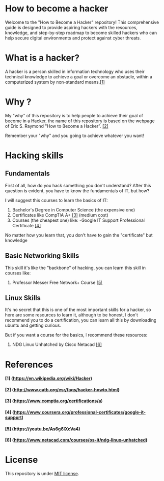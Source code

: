 # How to become a hacker
Welcome to the "How to Become a Hacker" repository! This comprehensive guide is designed to provide aspiring hackers with the resources, knowledge, and step-by-step roadmap to become skilled hackers who can help secure digital environments and protect against cyber threats.

# What is a hacker?
A hacker is a person skilled in information technology who uses their technical knowledge to achieve a goal or overcome an obstacle, within a computerized system by non-standard means.[[1]](#1-httpsenwikipediaorgwikihacker)

# Why ?
My "why" of this repository is to help people to achieve their goal of become in a Hacker, the name of this repository is based on the webpage of Eric S. Raymond "How to Become a Hacker". [[2]](#2-httpwwwcatborgesrfaqshacker-howtohtml)

Remember your "why" and you going to achieve whatever you want!

# Hacking skills

## Fundamentals
First of all, how do you hack something you don't understand? After this question is evident, you have to know the fundamentals of IT, but how?

I will suggest this courses to learn the basics of IT:
1. Bachelor's Degree in Computer Science (the expensive one)
2. Certificates like CompTIA A+ [[3]](#3-httpswwwcomptiaorgcertificationsa) (medium cost)
3. Courses (the cheapest one) like:
-Google IT Support Professional Certificate [[4]](#4-httpswwwcourseraorgprofessional-certificatesgoogle-it-support)

No matter how you learn that, you don't have to gain the "certificate" but knowledge

## Basic Networking Skills
This skill it's like the "backbone" of hacking, you can learn this skill in courses like:
1. Professor Messer Free Network+ Course [[5]](#5-httpsyoutubeas6g6ixcva4)

## Linux Skills

It's no secret that this is one of the most important skills for a hacker, so here are some resources to learn it, although to be honest, I don't recommend you to do a certification, you can learn all this by downloading ubuntu and getting curious.

But if you want a course for the basics, I recommend these resources:

1. NDG Linux Unhatched by Cisco Netacad [[6]](#6-httpswwwnetacadcomcoursesos-itndg-linux-unhatched)


# References 
#### [1] (https://en.wikipedia.org/wiki/Hacker)
#### [2] (http://www.catb.org/esr/faqs/hacker-howto.html)
#### [3] (https://www.comptia.org/certifications/a)
#### [4] (https://www.coursera.org/professional-certificates/google-it-support)
#### [5] (https://youtu.be/As6g6IXcVa4)
#### [6] (https://www.netacad.com/courses/os-it/ndg-linux-unhatched)
# License 

This repository is under [MIT license](./LICENSE).